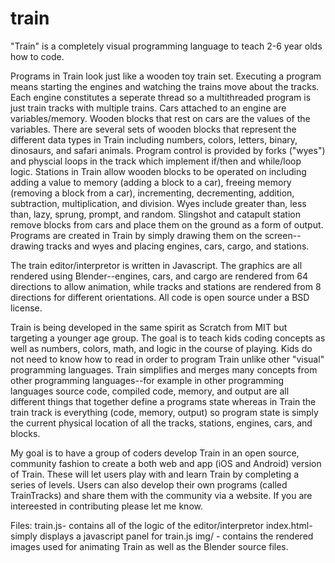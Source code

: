 # train
"Train" is a completely visual programming language to teach 2-6 year olds how to code.

Programs in Train look just like a wooden toy train set. Executing a program means starting the engines and watching the trains move about the tracks. Each engine constitutes a seperate thread so a multithreaded program is just train tracks with multiple trains. Cars attached to an engine are variables/memory. Wooden blocks that rest on cars are the values of the variables. There are several sets of wooden blocks that represent the different data types in Train including numbers, colors, letters, binary, dinosaurs, and safari animals. Program control is provided by forks ("wyes") and physcial loops in the track which implement if/then and while/loop logic. Stations in Train allow wooden blocks to be operated on including adding a value to memory (adding a block to a car), freeing memory (removing a block from a car), incrementing, decrementing, addition, subtraction, multiplication, and division. Wyes include greater than, less than, lazy, sprung, prompt, and random. Slingshot and catapult station remove blocks from cars and place them on the ground as a form of output. Programs are created in Train by simply drawing them on the screen--drawing tracks and wyes and placing engines, cars, cargo, and stations.

The train editor/interpretor is written in Javascript. The graphics are all rendered using Blender--engines, cars, and cargo are rendered from 64 directions to allow animation, while tracks and stations are rendered from 8 directions for different orientations. All code is open source under a BSD license.

Train is being developed in the same spirit as Scratch from MIT but targeting a younger age group. The goal is to teach kids coding concepts as well as numbers, colors, math, and logic in the course of playing. Kids do not need to know how to read in order to program Train unlike other "visual" programming languages. Train simplifies and merges many concepts from other programming languages--for example in other programming languages source code, compiled code, memory, and output are all different things that together define a programs state whereas in Train the train track is everything (code, memory, output) so program state is simply the current physical location of all the tracks, stations, engines, cars, and blocks.

My goal is to have a group of coders develop Train in an open source, community fashion to create a both web and app (iOS and Android) version of Train. These will let users play with and learn Train by completing a series of levels. Users can also develop their own programs (called TrainTracks) and share them with the community via a website. If you are intereested in contributing please let me know.

Files:
train.js- contains all of the logic of the editor/interpretor
index.html- simply displays a javascript panel for train.js
img/ - contains the rendered images used for animating Train as well as the Blender source files.

